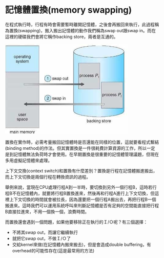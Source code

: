 # 記憶體置換\(memory swapping\)

在程式執行時，行程有時會需要暫時離開記憶體，之後會再搬回來執行，此過程稱為置換\(swapping\)，搬入搬出記憶體的動作我們稱為swap out跟swap in。而在這裡的硬碟我們會將它稱作backing store，兩者是互通的。

![&#x8A18;&#x61B6;&#x9AD4;&#x7F6E;&#x63DB;](../../.gitbook/assets/swap-in-out-min.jpg)

置換在實作時，必需考量搬回記憶體時是否還能在同樣的位置，這就要看程式繫結\(binding method\)的作法。但其實置換是一件很耗費計算資源的工作，所以一定是到記憶體無法負荷時才會使用。在早期置換是很重要的記憶體管理議題，但現在多用虛擬記憶體來處理。

上下文交換\(context switch\)和置換有什麼差別？置換是行程在記憶體搬進搬出，而上下文切換是兩個行程在轉換資訊的過程。

舉例來說，當現在CPU處理行程A到一半時，要切換到另外一個行程B，這時若行程B不在記憶體內，就要將行程B置換進來，然後再和行程A進行上下文切換，但這裡上下文切換的時間就會被拉長，因為還要把一個行程A搬出去，再把行程B一個搬進來。這時我們可以運用系統呼叫來判斷記憶體是否有足夠的空間能直接把行程B直接拉進來，不用一個換一個，浪費時間。

而置換還會遇到一個問題，如果他要移除正在執行的Ｉ/Ｏ呢？有三個選擇：

* 不將其swap out，而讓它繼續執行
* 就把它swap out，不做Ｉ/Ｏ了
* 交給kernel來做\(在記憶體內搬來搬去\)，但是會造成double buffering，有overhead的可能性存在\(這是最常用的方法\)

